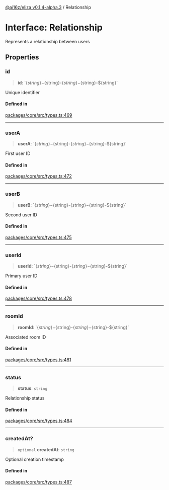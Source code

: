 [@ai16z/eliza v0.1.4-alpha.3](../index.md) / Relationship

# Interface: Relationship

Represents a relationship between users

## Properties

### id

> **id**: \`$\{string\}-$\{string\}-$\{string\}-$\{string\}-$\{string\}\`

Unique identifier

#### Defined in

[packages/core/src/types.ts:469](https://github.com/Sifchain/sa-eliza/blob/main/packages/core/src/types.ts#L469)

***

### userA

> **userA**: \`$\{string\}-$\{string\}-$\{string\}-$\{string\}-$\{string\}\`

First user ID

#### Defined in

[packages/core/src/types.ts:472](https://github.com/Sifchain/sa-eliza/blob/main/packages/core/src/types.ts#L472)

***

### userB

> **userB**: \`$\{string\}-$\{string\}-$\{string\}-$\{string\}-$\{string\}\`

Second user ID

#### Defined in

[packages/core/src/types.ts:475](https://github.com/Sifchain/sa-eliza/blob/main/packages/core/src/types.ts#L475)

***

### userId

> **userId**: \`$\{string\}-$\{string\}-$\{string\}-$\{string\}-$\{string\}\`

Primary user ID

#### Defined in

[packages/core/src/types.ts:478](https://github.com/Sifchain/sa-eliza/blob/main/packages/core/src/types.ts#L478)

***

### roomId

> **roomId**: \`$\{string\}-$\{string\}-$\{string\}-$\{string\}-$\{string\}\`

Associated room ID

#### Defined in

[packages/core/src/types.ts:481](https://github.com/Sifchain/sa-eliza/blob/main/packages/core/src/types.ts#L481)

***

### status

> **status**: `string`

Relationship status

#### Defined in

[packages/core/src/types.ts:484](https://github.com/Sifchain/sa-eliza/blob/main/packages/core/src/types.ts#L484)

***

### createdAt?

> `optional` **createdAt**: `string`

Optional creation timestamp

#### Defined in

[packages/core/src/types.ts:487](https://github.com/Sifchain/sa-eliza/blob/main/packages/core/src/types.ts#L487)
